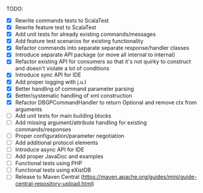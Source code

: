 TODO:
 - [x] Rewrite commands tests to ScalaTest
 - [x] Rewrite feature test to ScalaTest
 - [x] Add unit tests for already existing commands/messages
 - [x] Add feature test scenarios for existing functionality
 - [x] Refactor commands into separate separate response/handler classes
 - [x] Introduce separate API package (or move all internal to internal)
 - [x] Refactor existing API for consumers so that it's not quirky to construct and doesn't violate a lot of conditions
 - [x] Introduce sync API for IDE
 - [x] Add proper logging with j.u.l
 - [x] Better handling of command parameter parsing
 - [x] Better/systematic handling of xml construction
 - [x] Refactor DBGPCommandHandler to return Optional<String> and remove ctx from arguments
 - [ ] Add unit tests for main building blocks
 - [ ] Add missing argument/attribute handling for existing commands/responses
 - [ ] Proper configuration/parameter negotiation
 - [ ] Add additional protocol elements
 - [ ] Introduce async API for IDE
 - [ ] Add proper JavaDoc and examples
 - [ ] Functional tests using PHP
 - [ ] Functional tests using eXistDB
 - [ ] Release to Maven Central (https://maven.apache.org/guides/mini/guide-central-repository-upload.html)